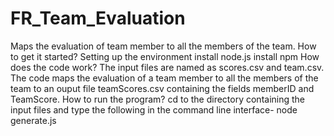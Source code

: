 # FR_Team_Evaluation
Maps the evaluation of team member to all the members of the team.
How to get it started?
Setting up the environment
install node.js
install npm
How does the code work?
The input files are named as scores.csv and team.csv.
The code maps the evaluation of a team member to all the members of the team to an ouput file teamScores.csv containing the fields memberID and TeamScore.
How to run the program?
cd to the directory containing the input files and type the following in the command line interface-
node generate.js
